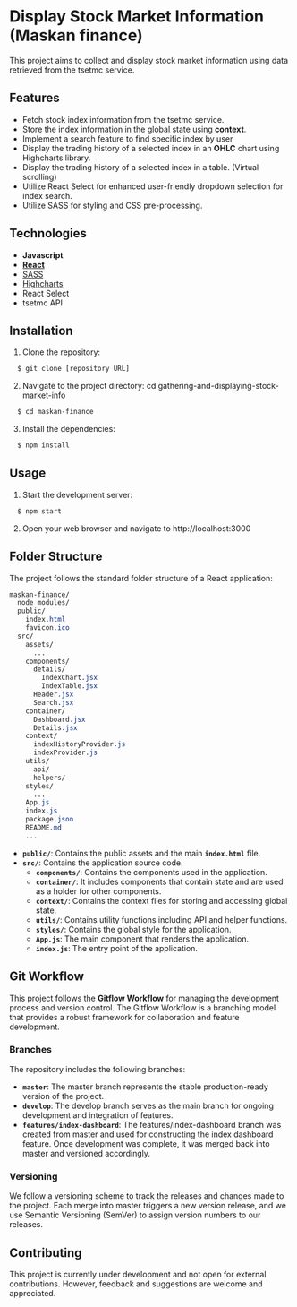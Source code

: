# Display Stock Market Information (Maskan finance)

This project aims to collect and display stock market information using data retrieved from the tsetmc service. 



## Features

- Fetch stock index information from the tsetmc service.
- Store the index information in the global state using **context**.
- Implement a search feature to find specific index by user
- Display the trading history of a selected index in an **OHLC** chart using Highcharts library.
- Display the trading history of a selected index in a table. (Virtual scrolling)
- Utilize React Select for enhanced user-friendly dropdown selection for index search.
- Utilize SASS for styling and CSS pre-processing.
## Technologies

- **Javascript**
- [**React**](https://react.dev/)
- [SASS](https://sass-lang.com/)
- [Highcharts](https://www.highcharts.com/) 
- React Select 
- tsetmc API



## Installation

1. Clone the repository: 

```bash
  $ git clone [repository URL]
```

2. Navigate to the project directory: cd gathering-and-displaying-stock-market-info

```bash
  $ cd maskan-finance
```

3. Install the dependencies: 

```bash
  $ npm install
```

## Usage

 1. Start the development server:

```bash
  $ npm start
```

2. Open your web browser and navigate to http://localhost:3000




## Folder Structure

The project follows the standard folder structure of a React application:

```css
maskan-finance/
  node_modules/
  public/
    index.html
    favicon.ico
  src/
    assets/
      ...
    components/
      details/
        IndexChart.jsx
        IndexTable.jsx
      Header.jsx
      Search.jsx
    container/
      Dashboard.jsx
      Details.jsx
    context/
      indexHistoryProvider.js
      indexProvider.js
    utils/
      api/
      helpers/
    styles/
      ...
    App.js
    index.js
    package.json
    README.md
    ...
```

- **`public/`**: Contains the public assets and the main **`index.html`** file.
- **`src/`**: Contains the application source code.
  - **`components/`**: Contains the components used in the application.
  - **`container/`**: It includes components that contain state and are used as a holder for other components.
  - **`context/`**: Contains the context files for storing and accessing global state.
  - **`utils/`**: Contains utility functions including API and helper functions.
  - **`styles/`**: Contains the global style for the application.
  - **`App.js`**: The main component that renders the application.
  - **`index.js`**: The entry point of the application.
## Git Workflow
This project follows the **Gitflow Workflow** for managing the development process and version control. The Gitflow Workflow is a branching model that provides a robust framework for collaboration and feature development.

### Branches
The repository includes the following branches:

- **`master`**: The master branch represents the stable production-ready version of the project.
- **`develop`**: The develop branch serves as the main branch for ongoing development and integration of features.
- **`features/index-dashboard`**: The features/index-dashboard branch was created from master and used for constructing the index dashboard feature. Once development was complete, it was merged back into master and versioned accordingly.

### Versioning
We follow a versioning scheme to track the releases and changes made to the project. Each merge into master triggers a new version release, and we use Semantic Versioning (SemVer) to assign version numbers to our releases.
## Contributing

This project is currently under development and not open for external contributions. However, feedback and suggestions are welcome and appreciated.


